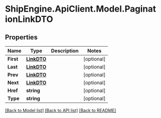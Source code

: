 # ShipEngine.ApiClient.Model.PaginationLinkDTO
## Properties

Name | Type | Description | Notes
------------ | ------------- | ------------- | -------------
**First** | [**LinkDTO**](LinkDTO.md) |  | [optional] 
**Last** | [**LinkDTO**](LinkDTO.md) |  | [optional] 
**Prev** | [**LinkDTO**](LinkDTO.md) |  | [optional] 
**Next** | [**LinkDTO**](LinkDTO.md) |  | [optional] 
**Href** | **string** |  | [optional] 
**Type** | **string** |  | [optional] 

[[Back to Model list]](../README.md#documentation-for-models) [[Back to API list]](../README.md#documentation-for-api-endpoints) [[Back to README]](../README.md)

